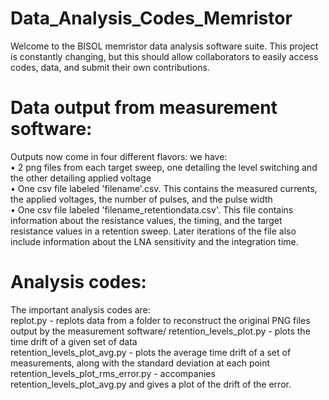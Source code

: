 # Data_Analysis_Codes_Memristor

Welcome to the BISOL memristor data analysis software suite. This project is constantly changing, but this should allow collaborators to easily access codes, data, and submit their own contributions. 

# Data output from measurement software:

Outputs now come in four different flavors: we have:\
• 2 png files from each target sweep, one detailing the level switching and the other detailing applied voltage \
• One csv file labeled 'filename'.csv. This contains the measured currents, the applied voltages, the number of pulses, and the pulse width\
• One csv file labeled 'filename_retentiondata.csv'. This file contains information about the resistance values, the timing, and the target resistance values in a retention sweep. Later iterations of the file also include information about the LNA sensitivity and the integration time.

# Analysis codes:

The important analysis codes are:\
replot.py - replots data from a folder to reconstruct the original PNG files output by the measurement software/
retention_levels_plot.py  - plots the time drift of a given set of data\
retention_levels_plot_avg.py - plots the average time drift of a set of measurements, along with the standard deviation at each point\
retention_levels_plot_rms_error.py - accompanies retention_levels_plot_avg.py and gives a plot of the drift of the error.

